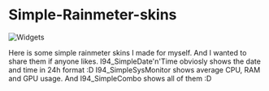# Simple-Rainmeter-skins

![Widgets](https://sun9-67.userapi.com/impg/QqgGEdNydahzSEWLL0UGXqcim6leKyzvZQhzGA/xrrkvMOBH3s.jpg?size=358x291&quality=96&sign=7b3e41266952e1671343f8c8bd19ad53&type=album)

Here is some simple rainmeter skins I made for myself. And I wanted to share them if anyone likes. I94_SimpleDate'n'Time obviosly shows the date and time in 24h format :D I94_SimpleSysMonitor shows average CPU, RAM and GPU usage. And I94_SimpleCombo shows all of them :D
